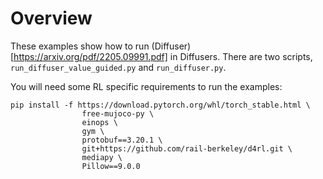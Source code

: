 # Overview

These examples show how to run (Diffuser)[https://arxiv.org/pdf/2205.09991.pdf] in Diffusers. There are two scripts, `run_diffuser_value_guided.py` and `run_diffuser.py`.

You will need some RL specific requirements to run the examples:

```
pip install -f https://download.pytorch.org/whl/torch_stable.html \
                free-mujoco-py \
                einops \
                gym \
                protobuf==3.20.1 \
                git+https://github.com/rail-berkeley/d4rl.git \
                mediapy \
                Pillow==9.0.0
```

